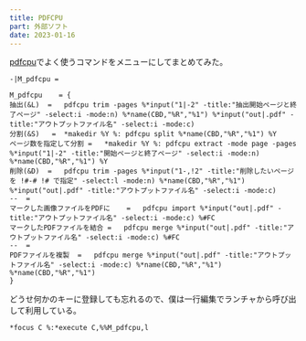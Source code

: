 ```yaml
---
title: PDFCPU
part: 外部ソフト
date: 2023-01-16
---
```

[pdfcpu](https://github.com/pdfcpu/pdfcpu)でよく使うコマンドをメニューにしてまとめてみた。
```text
-|M_pdfcpu =

M_pdfcpu	= {
抽出(&L)	=	pdfcpu trim -pages %*input("1|-2" -title:"抽出開始ページと終了ページ" -select:i -mode:n) %*name(CBD,"%R","%1") %*input("out|.pdf" -title:"アウトプットファイル名" -select:i -mode:c)
分割(&S)	 =	*makedir %Y %: pdfcpu split %*name(CBD,"%R","%1") %Y
ページ数を指定して分割	=	*makedir %Y %: pdfcpu extract -mode page -pages %*input("1|-2" -title:"開始ページと終了ページ" -select:i -mode:n) %*name(CBD,"%R","%1") %Y
削除(&D)	=	pdfcpu trim -pages %*input("1-,!2" -title:"削除したいページを !#-# !# で指定" -select:l -mode:n) %*name(CBD,"%R","%1") %*input("out|.pdf" -title:"アウトプットファイル名" -select:i -mode:c)
--	= 
マークした画像ファイルをPDFに	=	pdfcpu import %*input("out|.pdf" -title:"アウトプットファイル名" -select:i -mode:c) %#FC
マークしたPDFファイルを結合	=	pdfcpu merge %*input("out|.pdf" -title:"アウトプットファイル名" -select:i -mode:c) %#FC
--	= 
PDFファイルを複製	=	pdfcpu merge %*input("out|.pdf" -title:"アウトプットファイル名" -select:i -mode:c) %*name(CBD,"%R","%1") %*name(CBD,"%R","%1")
}
```

どうせ何かのキーに登録しても忘れるので、僕は一行編集でランチャから呼び出して利用している。

`*focus C %:*execute C,%%M_pdfcpu,l`